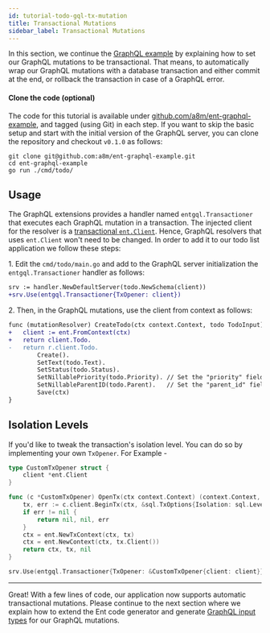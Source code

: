 ```yaml
---
id: tutorial-todo-gql-tx-mutation
title: Transactional Mutations
sidebar_label: Transactional Mutations
---
```


In this section, we continue the [GraphQL example](tutorial-todo-gql.md) by explaining how to set our GraphQL mutations
to be transactional. That means, to automatically wrap our GraphQL mutations with a database transaction and either
commit at the end, or rollback the transaction in case of a GraphQL error.

#### Clone the code (optional)

The code for this tutorial is available under [github.com/a8m/ent-graphql-example](https://github.com/a8m/ent-graphql-example),
and tagged (using Git) in each step. If you want to skip the basic setup and start with the initial version of the GraphQL
server, you can clone the repository and checkout `v0.1.0` as follows:

```console
git clone git@github.com:a8m/ent-graphql-example.git
cd ent-graphql-example 
go run ./cmd/todo/
```

## Usage

The GraphQL extensions provides a handler named `entgql.Transactioner` that executes each GraphQL mutation in a
transaction. The injected client for the resolver is a [transactional `ent.Client`](transactions.md#transactional-client).
Hence, GraphQL resolvers that uses `ent.Client` won't need to be changed. In order to add it to our todo list application
we follow these steps:

1\. Edit the `cmd/todo/main.go` and add to the GraphQL server initialization the `entgql.Transactioner` handler as
follows:

```diff title="cmd/todo/main.go"
srv := handler.NewDefaultServer(todo.NewSchema(client))
+srv.Use(entgql.Transactioner{TxOpener: client})
```

2\. Then, in the GraphQL mutations, use the client from context as follows:
```diff title="todo.resolvers.go"
func (mutationResolver) CreateTodo(ctx context.Context, todo TodoInput) (*ent.Todo, error) {
+	client := ent.FromContext(ctx)
+	return client.Todo.
-	return r.client.Todo.
		Create().
		SetText(todo.Text).
		SetStatus(todo.Status).
		SetNillablePriority(todo.Priority). // Set the "priority" field if provided.
		SetNillableParentID(todo.Parent).   // Set the "parent_id" field if provided.
		Save(ctx)
}
```

## Isolation Levels

If you'd like to tweak the transaction's isolation level. You can do so by implementing your own `TxOpener`. For Example - 

```go
type CustomTxOpener struct {
	client *ent.Client
}

func (c *CustomTxOpener) OpenTx(ctx context.Context) (context.Context, driver.Tx, error) {
	tx, err := c.client.BeginTx(ctx, &sql.TxOptions{Isolation: sql.LevelRepeatableRead})
	if err != nil {
		return nil, nil, err
	}
	ctx = ent.NewTxContext(ctx, tx)
	ctx = ent.NewContext(ctx, tx.Client())
	return ctx, tx, nil
}

srv.Use(entgql.Transactioner{TxOpener: &CustomTxOpener{client: client}})
```

---

Great! With a few lines of code, our application now supports automatic transactional mutations. Please continue to the
next section where we explain how to extend the Ent code generator and generate [GraphQL input types](https://graphql.org/graphql-js/mutations-and-input-types/)
for our GraphQL mutations.